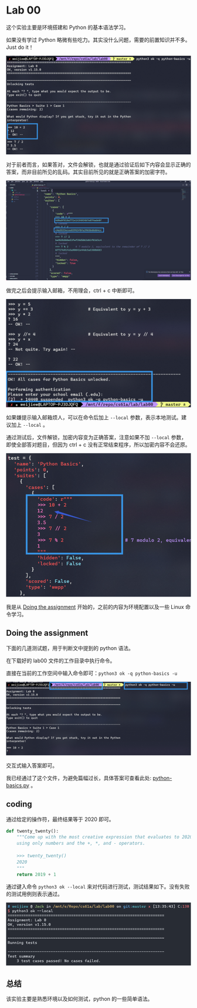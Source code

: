# Lab 00

这个实验主要是环境搭建和 Python 的基本语法学习。

如果没有学过 Python 略微有些吃力。其实没什么问题，需要的前置知识并不多。 Just do it！

![](image/1-lab00/1640755804869.png)

对于前者而言，如果答对，文件会解锁，也就是通过验证后如下内容会显示正确的答案，而非目前所见的乱码。其实目前所见的就是正确答案的加密字符。

![](image/1-lab00/1640755855193.png)

做完之后会提示输入邮箱，不用理会，ctrl + c 中断即可。

![](image/1-lab00/1640755872777.png)

如果嫌提示输入邮箱烦人，可以在命令后加上 `--local` 参数，表示本地测试。建议加上 `--local` 。

通过测试后，文件解锁，加密内容变为正确答案，注意如果不加 `--local` 参数，即使全部答对题目，但因为 ctrl + c 没有正常结束程序，所以加密内容不会还原。

![](image/1-lab00/1640755899630.png)

我是从 [Doing the assignment](https://inst.eecs.berkeley.edu/~cs61a/sp20/lab/lab00/#doing-the-assignment) 开始的，之前的内容为环境配置以及一些 Linux 命令学习。

## Doing the assignment

下面的几道测试题，用于判断文中提到的 python 语法。

在下载好的 lab00 文件的工作目录中执行命令。

直接在当前的工作空间中输入命令即可：`python3 ok -q python-basics -u`

![](image/1-lab00/1640755958323.png)

交互式输入答案即可。

我已经通过了这个文件，为避免篇幅过长，具体答案可查看此处: [python-basics.py](https://github.com/weijiew/cs61a/blob/master/lab/lab00/tests/python-basics.py) 。

## coding

通过给定的操作符，最终结果等于 2020 即可。

```python
def twenty_twenty():
    """Come up with the most creative expression that evaluates to 2020,
    using only numbers and the +, *, and - operators.

    >>> twenty_twenty()
    2020
    """
    return 2019 + 1
```

通过键入命令 `python3 ok --local` 来对代码进行测试，测试结果如下。没有失败的测试用例则表示通过。

![](image/1-lab00/1640756161164.png)

## 总结

该实验主要是熟悉环境以及如何测试，python 的一些简单语法。